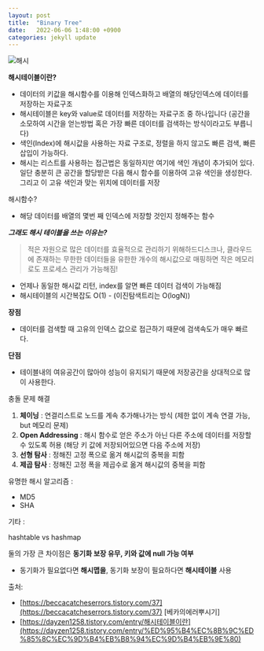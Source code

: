 ```yaml
---
layout: post
title:  "Binary Tree"
date:   2022-06-06 1:48:00 +0900
categories: jekyll update
---
```


![해시](https://www.google.com/search?q=Hash+%EC%9D%98%EB%AF%B8&rlz=1C5CHFA_enKR884KR886&sxsrf=ALiCzsZRm8PxfIf6OyqTCSV1qUkojJ_9FA:1654533910876&source=lnms&tbm=isch&sa=X&ved=2ahUKEwj25pqQo5n4AhVlLqYKHeubDkwQ_AUoAXoECAEQAw&cshid=1654534146305140&biw=1440&bih=789&dpr=2#imgrc=y9zOR2gUMu9eYM)

**해시테이블이란?**

- 데이터의 키값을 해시함수를 이용해 인덱스화하고 배열의 해당인덱스에 데이터를 저장하는 자료구조
- 해시테이블은 key와 value로 데이터를 저장하는 자료구조 중 하나입니다 (공간을 소모하여 시간을 얻는방법 혹은 가장 빠른 데이터를 검색하는 방식이라고도 부릅니다)
- 색인(Index)에 해시값을 사용하는 자료 구조로, 정렬을 하지 않고도 빠른 검색, 빠른 삽입이 가능하다.
- 해시는 리스트를 사용하는 접근법은 동일하지만 여기에 색인 개념이 추가되어 있다. 일단 충분히 큰 공간을 할당받은 다음 해시 함수를 이용하여 고유 색인을 생성한다. 그리고 이 고유 색인과 맞는 위치에 데이터를 저장

해시함수?

- 해당 데이터를 배열의 몇번 째 인덱스에 저장할 것인지 정해주는 함수

***그래도 해시 테이블을 쓰는 이유는?***

> 적은 자원으로 많은 데이터를 효율적으로 관리하기 위해하드디스크나, 클라우드에 존재하는 무한한 데이터들을 유한한 개수의 해시값으로 매핑하면 작은 메모리로도 프로세스 관리가 가능해짐!
> 
- 언제나 동일한 해시값 리턴, index를 알면 빠른 데이터 검색이 가능해짐
- 해시테이블의 시간복잡도 O(1) - (이진탐색트리는 O(logN))

**장점**

- 데이터를 검색할 때 고유의 인덱스 값으로 접근하기 때문에 검색속도가 매우 빠르다.

**단점**

- 테이블내의 여유공간이 많아야 성능이 유지되기 때문에 저장공간을 상대적으로 많이 사용한다.

충돌 문제 해결

1. **체이닝** : 연결리스트로 노드를 계속 추가해나가는 방식 (제한 없이 계속 연결 가능, but 메모리 문제)
2. **Open Addressing** : 해시 함수로 얻은 주소가 아닌 다른 주소에 데이터를 저장할 수 있도록 허용 (해당 키 값에 저장되어있으면 다음 주소에 저장)
3. **선형 탐사** : 정해진 고정 폭으로 옮겨 해시값의 중복을 피함
4. **제곱 탐사** : 정해진 고정 폭을 제곱수로 옮겨 해시값의 중복을 피함

유명한 해시 알고리즘 : 

- MD5
- SHA

기타 : 

hashtable vs hashmap

둘의 가장 큰 차이점은 **동기화 보장 유무, 키와 값에 null 가능 여부**

- 동기화가 필요없다면 **해시맵을**, 동기화 보장이 필요하다면 **해시테이블** 사용

출처:

- [https://beccacatcheserrors.tistory.com/37](https://beccacatcheserrors.tistory.com/37) [베카의에러뿌시기]
- [https://dayzen1258.tistory.com/entry/해시테이블이란](https://dayzen1258.tistory.com/entry/%ED%95%B4%EC%8B%9C%ED%85%8C%EC%9D%B4%EB%B8%94%EC%9D%B4%EB%9E%80)
